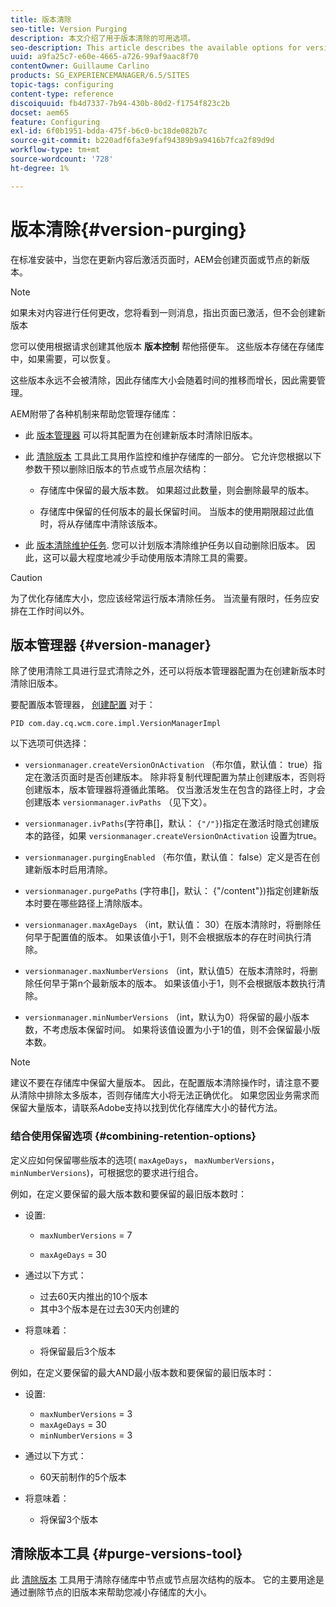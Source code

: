 ```yaml
---
title: 版本清除
seo-title: Version Purging
description: 本文介绍了用于版本清除的可用选项。
seo-description: This article describes the available options for version purging.
uuid: a9fa25c7-e60e-4665-a726-99af9aac8f70
contentOwner: Guillaume Carlino
products: SG_EXPERIENCEMANAGER/6.5/SITES
topic-tags: configuring
content-type: reference
discoiquuid: fb4d7337-7b94-430b-80d2-f1754f823c2b
docset: aem65
feature: Configuring
exl-id: 6f0b1951-bdda-475f-b6c0-bc18de082b7c
source-git-commit: b220adf6fa3e9faf94389b9a9416b7fca2f89d9d
workflow-type: tm+mt
source-wordcount: '728'
ht-degree: 1%

---
```


# 版本清除{#version-purging}

在标准安装中，当您在更新内容后激活页面时，AEM会创建页面或节点的新版本。

>[!NOTE]
>
>如果未对内容进行任何更改，您将看到一则消息，指出页面已激活，但不会创建新版本

您可以使用根据请求创建其他版本 **版本控制** 帮他搭便车。 这些版本存储在存储库中，如果需要，可以恢复。

这些版本永远不会被清除，因此存储库大小会随着时间的推移而增长，因此需要管理。

AEM附带了各种机制来帮助您管理存储库：

* 此 [版本管理器](#version-manager)
可以将其配置为在创建新版本时清除旧版本。

* 此 [清除版本](/help/sites-deploying/monitoring-and-maintaining.md#purgeversionstool) 工具此工具用作监控和维护存储库的一部分。
它允许您根据以下参数干预以删除旧版本的节点或节点层次结构：

   * 存储库中保留的最大版本数。
如果超过此数量，则会删除最早的版本。

   * 存储库中保留的任何版本的最长保留时间。
当版本的使用期限超过此值时，将从存储库中清除该版本。

* 此 [版本清除维护任务](/help/sites-administering/operations-dashboard.md#automated-maintenance-tasks). 您可以计划版本清除维护任务以自动删除旧版本。 因此，这可以最大程度地减少手动使用版本清除工具的需要。

>[!CAUTION]
>
>为了优化存储库大小，您应该经常运行版本清除任务。 当流量有限时，任务应安排在工作时间以外。

## 版本管理器 {#version-manager}

除了使用清除工具进行显式清除之外，还可以将版本管理器配置为在创建新版本时清除旧版本。

要配置版本管理器， [创建配置](/help/sites-deploying/configuring-osgi.md) 对于：

`PID com.day.cq.wcm.core.impl.VersionManagerImpl`

以下选项可供选择：

* `versionmanager.createVersionOnActivation` （布尔值，默认值： true）指定在激活页面时是否创建版本。
除非将复制代理配置为禁止创建版本，否则将创建版本，版本管理器将遵循此策略。
仅当激活发生在包含的路径上时，才会创建版本 `versionmanager.ivPaths` （见下文）。

* `versionmanager.ivPaths`(字符串[]，默认： `{"/"}`)指定在激活时隐式创建版本的路径，如果 `versionmanager.createVersionOnActivation` 设置为true。

* `versionmanager.purgingEnabled` （布尔值，默认值： false）定义是否在创建新版本时启用清除。

* `versionmanager.purgePaths` (字符串[]，默认： {&quot;/content&quot;})指定创建新版本时要在哪些路径上清除版本。

* `versionmanager.maxAgeDays` （int，默认值： 30）在版本清除时，将删除任何早于配置值的版本。 如果该值小于1，则不会根据版本的存在时间执行清除。

* `versionmanager.maxNumberVersions` （int，默认值5）在版本清除时，将删除任何早于第n个最新版本的版本。 如果该值小于1，则不会根据版本数执行清除。

* `versionmanager.minNumberVersions` （int，默认为0）将保留的最小版本数，不考虑版本保留时间。 如果将该值设置为小于1的值，则不会保留最小版本数。

>[!NOTE]
>
>建议不要在存储库中保留大量版本。 因此，在配置版本清除操作时，请注意不要从清除中排除太多版本，否则存储库大小将无法正确优化。 如果您因业务需求而保留大量版本，请联系Adobe支持以找到优化存储库大小的替代方法。

### 结合使用保留选项 {#combining-retention-options}

定义应如何保留哪些版本的选项( `maxAgeDays`， `maxNumberVersions`， `minNumberVersions`)，可根据您的要求进行组合。

例如，在定义要保留的最大版本数和要保留的最旧版本数时：

* 设置:

   * `maxNumberVersions` = 7

   * `maxAgeDays` = 30

* 通过以下方式：

   * 过去60天内推出的10个版本
   * 其中3个版本是在过去30天内创建的

* 将意味着：

   * 将保留最后3个版本

例如，在定义要保留的最大AND最小版本数和要保留的最旧版本时：

* 设置:

   * `maxNumberVersions` = 3
   * `maxAgeDays` = 30
   * `minNumberVersions` = 3

* 通过以下方式：

   * 60天前制作的5个版本

* 将意味着：

   * 将保留3个版本

## 清除版本工具 {#purge-versions-tool}

此 [清除版本](/help/sites-deploying/monitoring-and-maintaining.md#purgeversionstool) 工具用于清除存储库中节点或节点层次结构的版本。 它的主要用途是通过删除节点的旧版本来帮助您减小存储库的大小。
